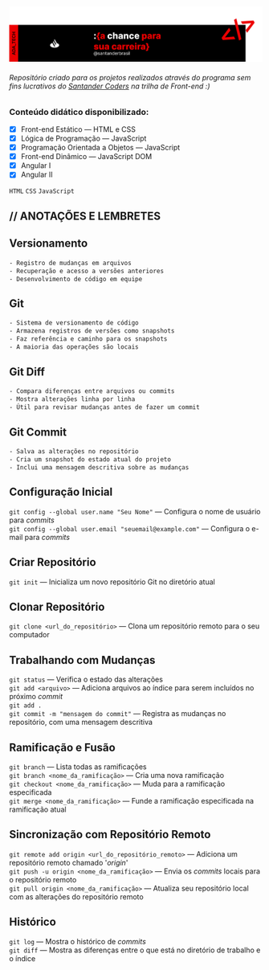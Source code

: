 ![Imagem](coders_santander.png)
###### Repositório criado para os projetos realizados através do programa sem fins lucrativos do [Santander Coders](https://ada.tech/sou-aluno/programas/santander-coders-2024) na trilha de Front-end :)
### Conteúdo didático disponibilizado:
- [x] Front-end Estático — HTML e CSS
- [x] Lógica de Programação — JavaScript
- [x] Programação Orientada a Objetos — JavaScript
- [x] Front-end Dinâmico — JavaScript DOM
- [x] Angular I
- [x] Angular II

`HTML` `CSS` `JavaScript`

## // ANOTAÇÕES E LEMBRETES

## Versionamento
    - Registro de mudanças em arquivos
    - Recuperação e acesso a versões anteriores
    - Desenvolvimento de código em equipe

## Git
    - Sistema de versionamento de código
    - Armazena registros de versões como snapshots
    - Faz referência e caminho para os snapshots
    - A maioria das operações são locais

## Git Diff
    - Compara diferenças entre arquivos ou commits
    - Mostra alterações linha por linha
    - Útil para revisar mudanças antes de fazer um commit

## Git Commit
    - Salva as alterações no repositório
    - Cria um snapshot do estado atual do projeto
    - Inclui uma mensagem descritiva sobre as mudanças

## Configuração Inicial
```git config --global user.name "Seu Nome"``` — Configura o nome de usuário para *commits*<br>
```git config --global user.email "seuemail@example.com"``` — Configura o e-mail para *commits*

## Criar Repositório
```git init``` — Inicializa um novo repositório Git no diretório atual

## Clonar Repositório
```git clone <url_do_repositório>``` — Clona um repositório remoto para o seu computador

## Trabalhando com Mudanças
```git status``` — Verifica o estado das alterações<br>
```git add <arquivo>``` — Adiciona arquivos ao índice para serem incluídos no próximo *commit*<br>
```git add .```<br>
```git commit -m "mensagem do commit"``` — Registra as mudanças no repositório, com uma mensagem descritiva

## Ramificação e Fusão
```git branch``` — Lista todas as ramificações<br>
```git branch <nome_da_ramificação>``` — Cria uma nova ramificação<br>
```git checkout <nome_da_ramificação>``` — Muda para a ramificação especificada<br>
```git merge <nome_da_ramificação>``` — Funde a ramificação especificada na ramificação atual<br>

## Sincronização com Repositório Remoto
```git remote add origin <url_do_repositório_remoto>``` — Adiciona um repositório remoto chamado '*origin*'<br>
```git push -u origin <nome_da_ramificação>``` — Envia os *commits* locais para o repositório remoto<br>
```git pull origin <nome_da_ramificação>``` — Atualiza seu repositório local com as alterações do repositório remoto

## Histórico
```git log``` — Mostra o histórico de *commits*<br>
```git diff``` — Mostra as diferenças entre o que está no diretório de trabalho e o índice
